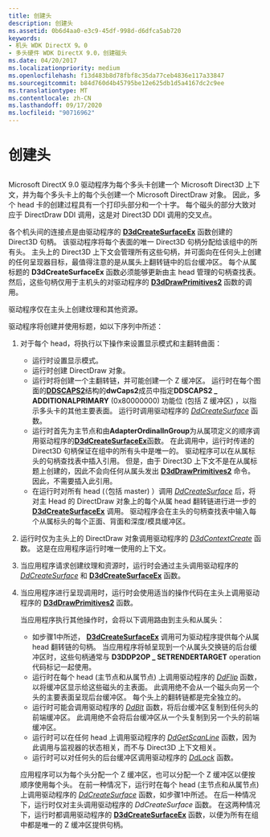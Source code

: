 ```yaml
---
title: 创建头
description: 创建头
ms.assetid: 0b6d4aa0-e3c9-45df-998d-d6dfca5ab720
keywords:
- 机头 WDK DirectX 9。0
- 多头硬件 WDK DirectX 9.0，创建磁头
ms.date: 04/20/2017
ms.localizationpriority: medium
ms.openlocfilehash: f13d483b8d78fbf8c35da77ceb4836e117a33847
ms.sourcegitcommit: b84d760d4b45795be12e625db1d5a4167dc2c9ee
ms.translationtype: MT
ms.contentlocale: zh-CN
ms.lasthandoff: 09/17/2020
ms.locfileid: "90716962"
---
```

# <a name="creating-heads"></a>创建头


## <span id="ddk_creating_heads_gg"></span><span id="DDK_CREATING_HEADS_GG"></span>


Microsoft DirectX 9.0 驱动程序为每个多头卡创建一个 Microsoft Direct3D 上下文，并为每个多头卡上的每个头创建一个 Microsoft DirectDraw 对象。 因此，多个 head 卡的创建过程具有一个打印头部分和一个十字。 每个磁头的部分大致对应于 DirectDraw DDI 调用，这是对 Direct3D DDI 调用的交叉点。

各个机头间的连接点是由驱动程序的 [**D3dCreateSurfaceEx**](/windows/win32/api/ddrawint/nc-ddrawint-pdd_createsurfaceex) 函数创建的 Direct3D 句柄。 该驱动程序将每个表面的唯一 Direct3D 句柄分配给该组中的所有头。 主头上的 Direct3D 上下文会管理所有这些句柄，并可面向在任何头上创建的任何呈现器目标，最值得注意的是从属头上翻转链中的后台缓冲区。 每个从属标题的 **D3dCreateSurfaceEx** 函数必须能够更新由主 head 管理的句柄查找表。 然后，这些句柄仅用于主机头的对驱动程序的 [**D3dDrawPrimitives2**](/windows-hardware/drivers/ddi/d3dhal/nc-d3dhal-lpd3dhal_drawprimitives2cb) 函数的调用。

驱动程序仅在主头上创建纹理和其他资源。

驱动程序将创建并使用标题，如以下序列中所述：

1.  对于每个 head，将执行以下操作来设置显示模式和主翻转曲面：
    -   运行时设置显示模式。
    -   运行时创建 DirectDraw 对象。
    -   运行时将创建一个主翻转链，并可能创建一个 Z 缓冲区。 运行时在每个图面的[**DDSCAPS2**](/previous-versions/windows/hardware/drivers/ff550292(v=vs.85))结构的**dwCaps2**成员中指定**DDSCAPS2 \_ ADDITIONALPRIMARY** (0x80000000) 功能位 (包括 Z 缓冲区) ，以指示多头卡的其他主要表面。 运行时调用驱动程序的 [*DdCreateSurface*](/previous-versions/windows/hardware/drivers/ff549263(v=vs.85)) 函数。
    -   运行时首先为主节点和由**AdapterOrdinalInGroup**为从属项定义的顺序调用驱动程序的[**D3dCreateSurfaceEx**](/windows/win32/api/ddrawint/nc-ddrawint-pdd_createsurfaceex)函数。 在此调用中，运行时传递的 Direct3D 句柄保证在组中的所有头中是唯一的。 驱动程序可以在从属标头的句柄查找表中插入引用。 但是，由于 Direct3D 上下文不是在从属标题上创建的，因此不会向任何从属头发出 [**D3dDrawPrimitives2**](/windows-hardware/drivers/ddi/d3dhal/nc-d3dhal-lpd3dhal_drawprimitives2cb) 命令。 因此，不需要插入此引用。
    -   在运行时对所有 head (（包括 master) ）调用 [*DdCreateSurface*](/previous-versions/windows/hardware/drivers/ff549263(v=vs.85)) 后，将对主 Head 的 DirectDraw 对象上的每个从属 head 翻转链进行进一步的 [**D3dCreateSurfaceEx**](/windows/win32/api/ddrawint/nc-ddrawint-pdd_createsurfaceex) 调用。 驱动程序会在主头的句柄查找表中输入每个从属标头的每个正面、背面和深度/模具缓冲区。

2.  运行时仅为主头上的 DirectDraw 对象调用驱动程序的 [*D3dContextCreate*](/windows-hardware/drivers/ddi/d3dhal/nc-d3dhal-lpd3dhal_contextcreatecb) 函数。 这是在应用程序运行时唯一使用的上下文。

3.  当应用程序请求创建纹理和资源时，运行时会通过主头调用驱动程序的 [*DdCreateSurface*](/previous-versions/windows/hardware/drivers/ff549263(v=vs.85)) 和 [**D3dCreateSurfaceEx**](/windows/win32/api/ddrawint/nc-ddrawint-pdd_createsurfaceex) 函数。

4.  当应用程序进行呈现调用时，运行时会使用适当的操作代码在主头上调用驱动程序的 [**D3dDrawPrimitives2**](/windows-hardware/drivers/ddi/d3dhal/nc-d3dhal-lpd3dhal_drawprimitives2cb) 函数。

    当应用程序执行其他操作时，会将以下调用路由到主头和从属头：

    -   如步骤1中所述， [**D3dCreateSurfaceEx**](/windows/win32/api/ddrawint/nc-ddrawint-pdd_createsurfaceex) 调用可为驱动程序提供每个从属 head 翻转链的句柄。 当应用程序将帧呈现到一个从属头交换链的后台缓冲区时，这些句柄通常与 **D3DDP2OP \_ SETRENDERTARGET** operation 代码标记一起使用。
    -   运行时在每个 head (主节点和从属节点) 上调用驱动程序的 [*DdFlip*](/windows/win32/api/ddrawint/nc-ddrawint-pdd_surfcb_flip) 函数，以将缓冲区显示给这些磁头的主表面。 此调用绝不会从一个磁头向另一个头的主要表面呈现后台缓冲区。 每个头上的翻转链都是完全独立的。
    -   运行时可能会调用驱动程序的 [*DdBlt*](/windows/win32/api/ddrawint/nc-ddrawint-pdd_surfcb_blt) 函数，将后台缓冲区复制到任何头的前端缓冲区。 此调用绝不会将后台缓冲区从一个头复制到另一个头的前端缓冲区。
    -   运行时可以在任何 head 上调用驱动程序的 [*DdGetScanLine*](/windows/win32/api/ddrawint/nc-ddrawint-pdd_getscanline) 函数，因为此调用与监视器的状态相关，而不与 Direct3D 上下文相关。
    -   运行时可以对任何头的后台缓冲区调用驱动程序的 [*DdLock*](/windows/win32/api/ddrawint/nc-ddrawint-pdd_surfcb_lock) 函数。

    应用程序可以为每个头分配一个 Z 缓冲区，也可以分配一个 Z 缓冲区以便按顺序使用每个头。 在前一种情况下，运行时在每个 head (主节点和从属节点) 上调用驱动程序的 [*DdCreateSurface*](/previous-versions/windows/hardware/drivers/ff549263(v=vs.85)) 函数，如步骤1中所述。 在后一种情况下，运行时仅对主头调用驱动程序的 *DdCreateSurface* 函数。 在这两种情况下，运行时都调用驱动程序的 [**D3dCreateSurfaceEx**](/windows/win32/api/ddrawint/nc-ddrawint-pdd_createsurfaceex) 函数，以便为所有在组中都是唯一的 Z 缓冲区提供句柄。

 

